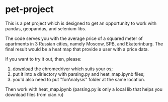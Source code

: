# pet-project
This is a pet project which is designed to get an opportunity to work with pandas, geopandas, and selenium libs.

The code serves you with the average price of a squared meter of apartments in 3 Russian cities, namely Moscow, SPB, and Ekaterinburg.
The final result would be a heat map that provide a user with a price data.

If you want to try it out, then, please:
1. [download](https://sites.google.com/chromium.org/driver/downloads?authuser=0) the chromedriver which suits your os;
2. put it into a diriectory with parsing.py and heat_map.ipynb files;
3. you'd also need to put "forAnalysis" folder at the same location.

Then work with heat_map.ipynb (parsing.py is only a local lib that helps you download files from cian.ru)

